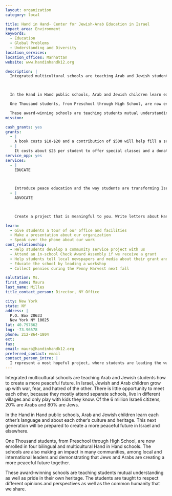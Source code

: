 ```yaml
---
layout: organization
category: local

title: Hand in Hand- Center for Jewish-Arab Education in Israel
impact_area: Environment
keywords: 
  - Education
  - Global Problems
  - Understanding and Diversity
location_services: 
location_offices: Manhattan
website: www.handinhandk12.org

description: |
  Integrated multicultural schools are teaching Arab and Jewish students how to create a more peaceful future. In Israel, Jewish and Arab children grow up with war, fear, and hatred of the other.  There is little opportunity to meet each other, because they mostly attend separate schools, live in different villages and only play with kids they know.  Of the 6 million Israeli citizens, 20% are Arabs and 80% are Jews.

  

  In the Hand in Hand public schools, Arab and Jewish children learn each other’s language and about each other’s culture and heritage.  This next generation will be prepared to create a more peaceful future in Israel and elsewhere.

  One Thousand students, from Preschool through High School, are now enrolled in four bilingual and multicultural Hand in Hand schools.  The schools are also making an impact in many communities, among local and international leaders and demonstrating that Jews and Arabs are creating a more peaceful future together.  

  These award-winning schools are teaching students mutual understanding as well as pride in their own heritage.  The students are taught to respect different opinions and perspectives as well as the common humanity that we share.
mission: 

cash_grants: yes
grants: 
  - |
    A book costs $10-$20 and a contribution of $500 will help fill a schools classroom or library with wonderful age-appropriate books for our students.  This enables the schools to buy books in all three languages that are spoken and taught at the school - Hebrew, Arabic and English.  Books help students learn about the world, about each other and broadens their horizons
  - |
    It costs about $25 per student to offer special classes and a donation of $250 will support special programs in Civics Education, Conflict Resolution and Leadership Development for middle and high school students. It enables the Hand in Hand students to gain important experience and skills and participate in social action and community service, while learning to create a more peaceful future.
service_opp: yes
services: 
  - |
    EDUCATE

    

    Introduce peace education and the way students are transforming Israel by showing Hand in Hand's informational videos in your classroom or assembly; at your church, mosque or synagogue; or elsewhere in your community. In your presentation, you might use the personal stories of those affected by our schools and other information from this web site. We can help you plan your presentation.
  - |
    ADVOCATE

    

    Create a project that is meaningful to you. Write letters about Hand in Hand's power to create social change to legislators and opinion leaders. Submit articles to your school newspaper, local and national papers, or blogs. Speak about Hand in Hand’s mission at your synagogue, church, mosque, teen group or elsewhere in  your community. However you choose to be an advocate, know that student voices are powerful for raising awareness — and let us know what you're planning!

learn: 
  - Give students a tour of our office and facilities
  - Make a presentation about our organization
  - Speak over the phone about our work
cont_relationship: 
  - Help students develop a community service project with us
  - Attend an in-school Check Award Assembly if we receive a grant
  - Help students tell local newspapers and media about their grant and/or project with us
  - Educate the school by leading a workshop
  - Collect pennies during the Penny Harvest next fall

salutation: Ms.
first_name: Maura
last_name: Milles
title_contact_person: Director, NY Office

city: New York
state: NY
address: |
  P.O. Box 20633  
  New York NY 10025
lat: 40.797862
lng: -73.96578
phone: 212-864-1804
ext: 
fax: 
email: maura@handinhandk12.org
preferred_contact: email
contact_person_intro: |
  I represent a most hopeful project, where students are leading the way and creating a more peaceful future.  Since my children have been involved with Common Cents at their school, I know about the important projects they have supported. I thought students and families would be inspired to learn about the students at the Hand in Hand Schools.
---
```

Integrated multicultural schools are teaching Arab and Jewish students how to create a more peaceful future. In Israel, Jewish and Arab children grow up with war, fear, and hatred of the other.  There is little opportunity to meet each other, because they mostly attend separate schools, live in different villages and only play with kids they know.  Of the 6 million Israeli citizens, 20% are Arabs and 80% are Jews.



In the Hand in Hand public schools, Arab and Jewish children learn each other’s language and about each other’s culture and heritage.  This next generation will be prepared to create a more peaceful future in Israel and elsewhere.

One Thousand students, from Preschool through High School, are now enrolled in four bilingual and multicultural Hand in Hand schools.  The schools are also making an impact in many communities, among local and international leaders and demonstrating that Jews and Arabs are creating a more peaceful future together.  

These award-winning schools are teaching students mutual understanding as well as pride in their own heritage.  The students are taught to respect different opinions and perspectives as well as the common humanity that we share.